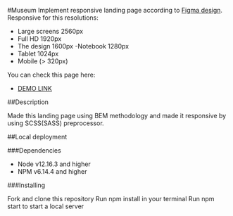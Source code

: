 #Museum
Implement responsive landing page according to [Figma design](https://www.figma.com/file/cRBCqE06cDrY3s4jX7h3iY/%D0%9D%D0%90%D0%9C%D0%A3-(Edit)?node-id=0%3A1). Responsive for this resolutions:

- Large screens 2560px
- Full HD 1920px
- The design 1600px
 -Notebook 1280px
- Tablet 1024px
- Mobile (> 320px)

You can check this page here:

 - [DEMO LINK](https://bohdanklius.github.io/Museum/)

##Description

Made this landing page using BEM methodology and made it responsive by using SCSS(SASS) preprocessor.

##Local deployment

###Dependencies
- Node v12.16.3 and higher
- NPM v6.14.4 and higher

###Installing

Fork and clone this repository
Run npm install in your terminal
Run npm start to start a local server
